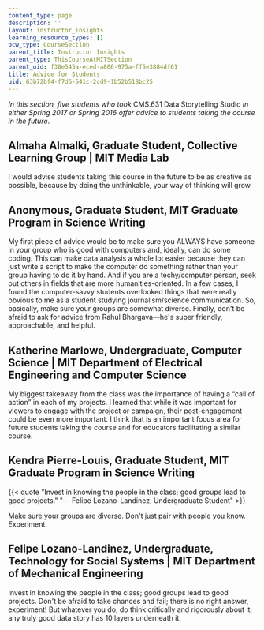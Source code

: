 ```yaml
---
content_type: page
description: ''
layout: instructor_insights
learning_resource_types: []
ocw_type: CourseSection
parent_title: Instructor Insights
parent_type: ThisCourseAtMITSection
parent_uid: f30e545a-eced-a806-975a-ff5e3884df61
title: Advice for Students
uid: 63b72bf4-f7d6-541c-2cd9-1b52b518bc25
---
```


_In this section, five students who took_ CMS.631 Data Storytelling Studio _in either Spring 2017 or Spring 2016 offer advice to students taking the course in the future_.

Almaha Almalki, Graduate Student, Collective Learning Group | MIT Media Lab
---------------------------------------------------------------------------

I would advise students taking this course in the future to be as creative as possible, because by doing the unthinkable, your way of thinking will grow.

Anonymous, Graduate Student, MIT Graduate Program in Science Writing
--------------------------------------------------------------------

My first piece of advice would be to make sure you ALWAYS have someone in your group who is good with computers and, ideally, can do some coding. This can make data analysis a whole lot easier because they can just write a script to make the computer do something rather than your group having to do it by hand. And if you are a techy/computer person, seek out others in fields that are more humanities-oriented. In a few cases, I found the computer-savvy students overlooked things that were really obvious to me as a student studying journalism/science communication. So, basically, make sure your groups are somewhat diverse. Finally, don't be afraid to ask for advice from Rahul Bhargava—he's super friendly, approachable, and helpful. 

Katherine Marlowe, Undergraduate, Computer Science | MIT Department of Electrical Engineering and Computer Science
------------------------------------------------------------------------------------------------------------------

My biggest takeaway from the class was the importance of having a “call of action” in each of my projects. I learned that while it was important for viewers to engage with the project or campaign, their post-engagement could be even more important. I think that is an important focus area for future students taking the course and for educators facilitating a similar course.

Kendra Pierre-Louis, Graduate Student, MIT Graduate Program in Science Writing
------------------------------------------------------------------------------

{{< quote "Invest in knowing the people in the class; good groups lead to good projects." "— Felipe Lozano-Landinez, Undergraduate Student" >}}

Make sure your groups are diverse. Don't just pair with people you know. Experiment.

Felipe Lozano-Landinez, Undergraduate, Technology for Social Systems | MIT Department of Mechanical Engineering
---------------------------------------------------------------------------------------------------------------

Invest in knowing the people in the class; good groups lead to good projects. Don't be afraid to take chances and fail; there is no right answer, experiment! But whatever you do, do think critically and rigorously about it; any truly good data story has 10 layers underneath it.